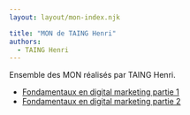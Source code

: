 ```yaml
---
layout: layout/mon-index.njk

title: "MON de TAING Henri"
authors:
  - TAING Henri
---
```


Ensemble des MON réalisés par TAING Henri.

- [Fondamentaux en digital marketing partie 1](./temps-1-1/)
- [Fondamentaux en digital marketing partie 2](./temps-1-2/)

